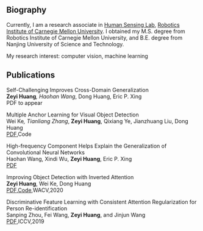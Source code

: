 ## Biography
Currently, I am a research associate in [Human Sensing Lab](http://humansensing.cs.cmu.edu/), [Robotics Institute of Carnegie Mellon University](https://www.ri.cmu.edu/). I obtained my M.S. degree from Robotics Institute of Carnegie Mellon University, and B.E. degree from Nanjing University of Science and Technology.  

My research interest: computer vision, machine learning

## Publications

Self-Challenging Improves Cross-Domain Generalization  
**Zeyi Huang**<sup>*</sup>, Haohan Wang<sup>*</sup>, Dong Huang, Eric P. Xing  
PDF to appear

Multiple Anchor Learning for Visual Object Detection  
Wei Ke<sup>*</sup>, Tianliang Zhang<sup>*</sup>, **Zeyi Huang**, Qixiang Ye, Jianzhuang Liu, Dong Huang  
[PDF](https://arxiv.org/pdf/1912.02252.pdf),Code

High-frequency Component Helps Explain the Generalization of Convolutional Neural Networks  
Haohan Wang, Xindi Wu, **Zeyi Huang**, Eric P. Xing  
[PDF](https://arxiv.org/abs/1905.13545)

Improving Object Detection with Inverted Attention  
**Zeyi Huang**, Wei Ke, Dong Huang  
[PDF](https://arxiv.org/pdf/1903.12255.pdf),[Code](https://github.com/Justinhzy/IAN),WACV,2020

Discriminative Feature Learning with Consistent Attention Regularization for Person Re-identification  
Sanping Zhou, Fei Wang, **Zeyi Huang**, and Jinjun Wang  
[PDF](http://openaccess.thecvf.com/content_ICCV_2019/papers/Zhou_Discriminative_Feature_Learning_With_Consistent_Attention_Regularization_for_Person_Re-Identification_ICCV_2019_paper.pdf),ICCV,2019
